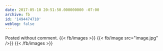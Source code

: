 ```yaml
---
date: 2017-05-10 20:51:50.000000000 -07:00
archive: fb
id: '1494474710'
weblog: false
---
```


Posted without comment.
{{< fb/images >}}
{{< fb/image src="image.jpg" />}}
{{< /fb/images >}}
